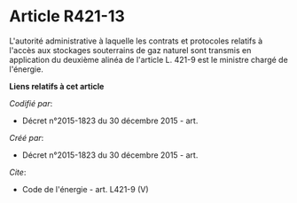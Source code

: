 # Article R421-13

L'autorité administrative à laquelle les contrats et protocoles relatifs à l'accès aux stockages souterrains de gaz naturel
sont transmis en application du deuxième alinéa de l'article L. 421-9 est le ministre chargé de l'énergie.

**Liens relatifs à cet article**

_Codifié par_:

  - Décret n°2015-1823 du 30 décembre 2015 - art.

_Créé par_:

  - Décret n°2015-1823 du 30 décembre 2015 - art.

_Cite_:

  - Code de l'énergie - art. L421-9 (V)
